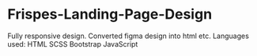 # Frispes-Landing-Page-Design
Fully responsive design. Converted figma design into html etc.
Languages used:
HTML
SCSS
Bootstrap
JavaScript
